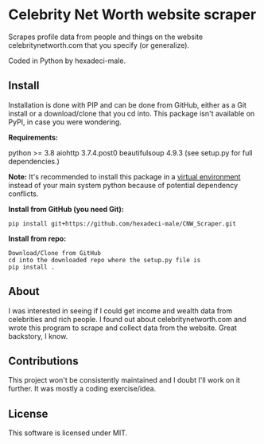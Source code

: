 # Celebrity Net Worth website scraper

Scrapes profile data from people and things on the website celebritynetworth.com that you specify (or generalize).

Coded in Python by hexadeci-male.

## Install

Installation is done with PIP and can be done from GitHub, either as a Git install or a download/clone that you cd into. This package isn't available on PyPI, in case you were wondering.

**Requirements:**

python >= 3.8
aiohttp 3.7.4.post0
beautifulsoup 4.9.3
(see setup.py for full dependencies.)

**Note:** It's recommended to install this package in a [virtual environment](https://docs.python.org/3/library/venv.html) instead of your main system python because of potential dependency conflicts.

**Install from GitHub (you need Git):**

```
pip install git+https://github.com/hexadeci-male/CNW_Scraper.git
```

**Install from repo:**

```
Download/Clone from GitHub
cd into the downloaded repo where the setup.py file is
pip install .
```

## About

I was interested in seeing if I could get income and wealth data from celebrities and rich people. I found out about celebritynetworth.com and wrote this program to scrape and collect data from the website. Great backstory, I know.

## Contributions

This project won't be consistently maintained and I doubt I'll work on it further. It was mostly a coding exercise/idea.

## License

This software is licensed under MIT.